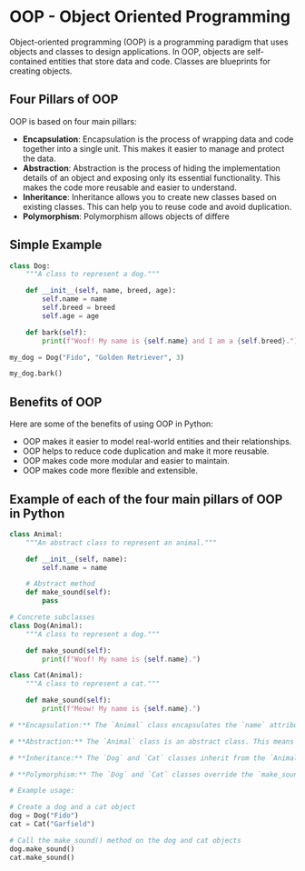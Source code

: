 # OOP - Object Oriented Programming

Object-oriented programming (OOP) is a programming paradigm that uses objects and classes to design applications. In OOP, objects are self-contained entities that store data and code. Classes are blueprints for creating objects.

## Four Pillars of OOP

OOP is based on four main pillars:

- **Encapsulation**: Encapsulation is the process of wrapping data and code together into a single unit. This makes it easier to manage and protect the data.
- **Abstraction**: Abstraction is the process of hiding the implementation details of an object and exposing only its essential functionality. This makes the code more reusable and easier to understand.
- **Inheritance**: Inheritance allows you to create new classes based on existing classes. This can help you to reuse code and avoid duplication.
- **Polymorphism**: Polymorphism allows objects of differe

## Simple Example

```python
class Dog:
    """A class to represent a dog."""

    def __init__(self, name, breed, age):
        self.name = name
        self.breed = breed
        self.age = age

    def bark(self):
        print(f"Woof! My name is {self.name} and I am a {self.breed}.")

my_dog = Dog("Fido", "Golden Retriever", 3)

my_dog.bark()
```

## Benefits of OOP

Here are some of the benefits of using OOP in Python:

- OOP makes it easier to model real-world entities and their relationships.
- OOP helps to reduce code duplication and make it more reusable.
- OOP makes code more modular and easier to maintain.
- OOP makes code more flexible and extensible.

## Example of each of the four main pillars of OOP in Python

```python
class Animal:
    """An abstract class to represent an animal."""

    def __init__(self, name):
        self.name = name

    # Abstract method
    def make_sound(self):
        pass

# Concrete subclasses
class Dog(Animal):
    """A class to represent a dog."""

    def make_sound(self):
        print(f"Woof! My name is {self.name}.")

class Cat(Animal):
    """A class to represent a cat."""

    def make_sound(self):
        print(f"Meow! My name is {self.name}.")

# **Encapsulation:** The `Animal` class encapsulates the `name` attribute and the `make_sound()` method. This means that the `name` attribute can only be accessed and modified through the `Animal` class methods.

# **Abstraction:** The `Animal` class is an abstract class. This means that it cannot be instantiated directly. Instead, it must be subclassed and the `make_sound()` method must be implemented in the subclasses. This allows us to define a common interface for all animals, without specifying the concrete implementation of each animal.

# **Inheritance:** The `Dog` and `Cat` classes inherit from the `Animal` class. This means that they inherit all of the attributes and methods of the `Animal` class.

# **Polymorphism:** The `Dog` and `Cat` classes override the `make_sound()` method that is inherited from the `Animal` class. This allows them to implement their own custom behavior for the `make_sound()` method.

# Example usage:

# Create a dog and a cat object
dog = Dog("Fido")
cat = Cat("Garfield")

# Call the make_sound() method on the dog and cat objects
dog.make_sound()
cat.make_sound()
```

